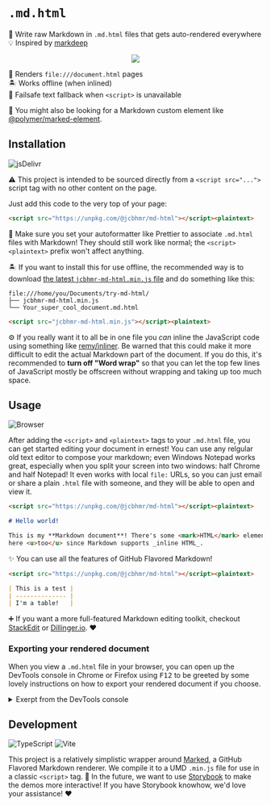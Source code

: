 # `.md.html`

📝 Write raw Markdown in `.md.html` files that gets auto-rendered everywhere \
💡 Inspired by [markdeep]

<div align="center">

![](https://i.imgur.com/KUn9WK7.png)

</div>

📂 Renders `file:///document.html` pages \
🏝️ Works offline (when inlined) \
📜 Failsafe text fallback when `<script>` is unavailable

👀 You might also be looking for a Markdown custom element like
[@polymer/marked-element].

## Installation

![jsDelivr](https://img.shields.io/static/v1?style=for-the-badge&message=jsDelivr&color=E84D3D&logo=jsDelivr&logoColor=FFFFFF&label=)

⚠️ This project is intended to be sourced directly from a `<script src="...">`
script tag with no other content on the page.

Just add this code to the very top of your page:

<!-- prettier-ignore -->
```html
<script src="https://unpkg.com/@jcbhmr/md-html"></script><plaintext>
```

🎨 Make sure you set your autoformatter like Prettier to associate `.md.html`
files with Markdown! They should still work like normal; the
`<script><plaintext>` prefix won't affect anything.

🏝️ If you want to install this for use offline, the recommended way is to
download [the latest `jcbhmr-md-html.min.js` file] and do something like this:

```
file:///home/you/Documents/try-md-html/
├── jcbhmr-md-html.min.js
└── Your_super_cool_document.md.html
```

<!-- prettier-ignore -->
```html
<script src="jcbhmr-md-html.min.js"></script><plaintext>
```

⚙️ If you really want it to all be in one file you _can_ inline the JavaScript
code using something like [remy/inliner]. Be warned that this could make it more
difficult to edit the actual Markdown part of the document. If you do this, it's
recommended to **turn off "Word wrap"** so that you can let the top few lines of
JavaScript mostly be offscreen without wrapping and taking up too much space.

## Usage

![Browser](https://img.shields.io/static/v1?style=for-the-badge&message=Browser&color=4285F4&logo=Google+Chrome&logoColor=FFFFFF&label=)

After adding the `<script>` and `<plaintext>` tags to your `.md.html` file, you
can get started editing your document in ernest! You can use any relgular old
text editor to compose your markdown; even Windows Notepad works great,
especially when you split your screen into two windows: half Chrome and half
Notepad! It even works with local `file:` URLs, so you can just email or share a
plain `.html` file with someone, and they will be able to open and view it.

```md
<script src="https://unpkg.com/@jcbhmr/md-html"></script><plaintext>

# Hello world!

This is my **Markdown document**! There's some <mark>HTML</mark> elements in
here <u>too</u> since Markdown supports _inline HTML_.
```

✨ You can use all the features of GitHub Flavored Markdown!

```md
<script src="https://unpkg.com/@jcbhmr/md-html"></script><plaintext>

| This is a test |
| -------------- |
| I'm a table!   |
```

➕ If you want a more full-featured Markdown editing toolkit, checkout
[StackEdit] or [Dillinger.io]. ❤️

### Exporting your rendered document

When you view a `.md.html` file in your browser, you can open up the DevTools
console in Chrome or Firefox using <kbd>F12</kbd> to be greeted by some lovely
instructions on how to export your rendered document if you choose.

<details>
  <summary>Exerpt from the DevTools console</summary>

TODO: Add excerpt here

</details>

## Development

![TypeScript](https://img.shields.io/static/v1?style=for-the-badge&message=TypeScript&color=3178C6&logo=TypeScript&logoColor=FFFFFF&label=)
![Vite](https://img.shields.io/static/v1?style=for-the-badge&message=Vite&color=646CFF&logo=Vite&logoColor=FFFFFF&label=)

This project is a relatively simplistic wrapper around [Marked], a GitHub
Flavored Markdown renderer. We compile it to a UMD `.min.js` file for use in a
classic `<script>` tag. 🔮 In the future, we want to use [Storybook] to make the
demos more interactive! If you have Storybook knowhow, we'd love your
assistance! ❤️

<!-- prettier-ignore-start -->
[@polymer/marked-element]: https://www.webcomponents.org/element/@polymer/marked-element
[markdeep]: https://casual-effects.com/markdeep/
[remy/inliner]: https://github.com/remy/inliner#readme
[stackedit]: https://stackedit.io/
[dillinger.io]: https://dillinger.io/
[the latest `jcbhmr-md-html.min.js` file]: https://github.com/jcbhmr/md-html/releases/latest
[marked]: https://marked.js.org/
[storybook]: https://storybook.js.org/
<!-- prettier-ignore-end -->
